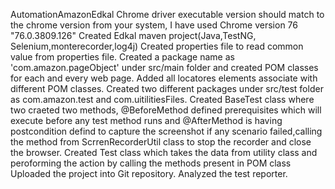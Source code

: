 AutomationAmazonEdkal
Chrome driver executable version should match to the chrome version from your system, I have used Chrome version 76 "76.0.3809.126"
Created Edkal maven project(Java,TestNG, Selenium,monterecorder,log4j)
Created properties file to read common value from properties file.
Created a package name as 'com.amazon.pageObject' under src/main folder and created POM classes for each and every web page.
Added all locatores elements associate with different POM classes.
Created two different packages under src/test folder as com.amazon.test and com.uitilitiesFiles.
Created BaseTest class where two craeted two methods, @BeforeMethod defined prerequisites which will execute before any test method runs and @AfterMethod is having postcondition defind to capture the screenshot if any scenario failed,calling the method from ScrrenRecorderUtil class to stop the recorder and close the browser.
Created Test class which takes the data from utility class and peroforming the action by calling the methods present in POM class
Uploaded the project into Git repository.
Analyzed the test reporter.
